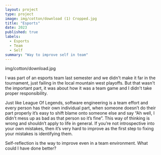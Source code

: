 ```yaml
---
layout: project
type: project
image: img/cotton/download (1) Cropped.jpg
title: "Esports"
date: 2023
published: true
labels:
  - Esports
  - Team
  - Self
summary: "Way to improve self in team"
---
```


img/cotton/download.jpg

I was part of an esports team last semester and we didn't make it far in the tournament, just failing in the local mountain west playoffs. But that wasn't the important part, it was about how it was a team game and I didn't take proper responsibility. 

Just like League Of Legends, software engineering is a team effort and every person has their own individual part, when someone doesn’t do their part properly it’s easy to shift blame onto someone else and say “Ah well, I didn’t mess up as bad as that person so it’s fine”. This way of thinking is wrong and shouldn’t apply to life in general. If you’re not introspective into your own mistakes, then it’s very hard to improve as the first step to fixing your mistakes is identifying them. 

Self-reflection is the way to improve even in a team environment. What could I have done better?
